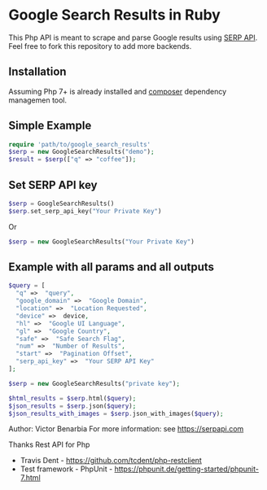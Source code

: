 # Google Search Results in Ruby


This Php API is meant to scrape and parse Google results using [SERP API](https://serpapi.com). Feel free to fork this repository to add more backends.

## Installation

Assuming Php 7+ is already installed and [composer](https://getcomposer.org/) dependency managemen tool.

## Simple Example

```php
require 'path/to/google_search_results'
$serp = new GoogleSearchResults("demo");
$result = $serp(["q" => "coffee"]);
 ```

## Set SERP API key

```php
$serp = GoogleSearchResults()
$serp.set_serp_api_key("Your Private Key")
```
Or
```php
$serp = new GoogleSearchResults("Your Private Key") 
```
## Example with all params and all outputs
```php
$query = [
  "q" =>  "query",
  "google_domain" =>  "Google Domain", 
  "location" =>  "Location Requested", 
  "device" =>  device,
  "hl" =>  "Google UI Language",
  "gl" =>  "Google Country",
  "safe" =>  "Safe Search Flag",
  "num" =>  "Number of Results",
  "start" =>  "Pagination Offset",
  "serp_api_key" =>  "Your SERP API Key"
];

$serp = new GoogleSearchResults("private key");

$html_results = $serp.html($query);
$json_results = $serp.json($query);
$json_results_with_images = $serp.json_with_images($query);
```

Author: Victor Benarbia
For more information: see https://serpapi.com

Thanks Rest API for Php
 - Travis Dent  - https://github.com/tcdent/php-restclient
 - Test framework - PhpUnit - https://phpunit.de/getting-started/phpunit-7.html
